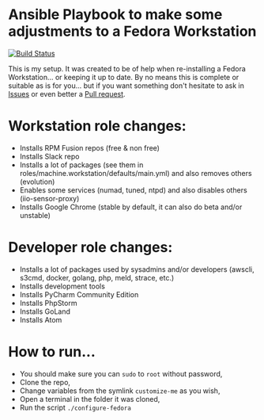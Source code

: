 Ansible Playbook to make some adjustments to a Fedora Workstation
====================================================================
[![Build Status](https://travis-ci.org/eRadical/ansible-my-fedora-workstation.svg?branch=master)](https://travis-ci.org/eRadical/ansible-my-fedora-workstation)

This is my setup. It was created to be of help when re-installing a Fedora Workstation... or keeping it up to date.
By no means this is complete or suitable as is for you... but if you want something don't hesitate to ask in [Issues](https://github.com/eRadical/ansible-my-fedora-workstation/issues) or even better a [Pull request](https://github.com/eRadical/ansible-my-fedora-workstation/pulls).

Workstation role changes:
=========================
- Installs RPM Fusion repos (free & non free)
- Installs Slack repo
- Installs a lot of packages (see them in roles/machine.workstation/defaults/main.yml) and also removes others (evolution)
- Enables some services (numad, tuned, ntpd) and also disables others (iio-sensor-proxy)
- Installs Google Chrome (stable by default, it can also do beta and/or unstable)

Developer role changes:
=======================
- Installs a lot of packages used by sysadmins and/or developers (awscli, s3cmd, docker, golang, php, meld, strace, etc.)
- Installs development tools
- Installs PyCharm Community Edition
- Installs PhpStorm
- Installs GoLand
- Installs Atom

How to run...
=============

- You should make sure you can `sudo` to `root` without password,
- Clone the repo,
- Change variables from the symlink `customize-me` as you wish,
- Open a terminal in the folder it was cloned,
- Run the script `./configure-fedora`
